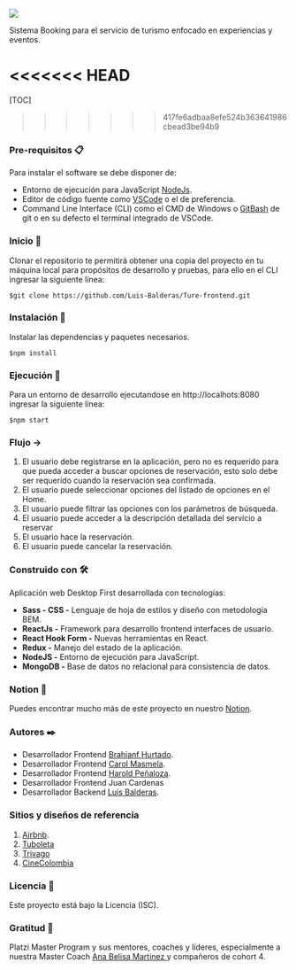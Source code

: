 ![](https://i.imgur.com/mGjWeBy.png)

Sistema Booking para el servicio de turismo enfocado en experiencias y eventos.

<<<<<<< HEAD
=======
[TOC]

>>>>>>> 417fe6adbaa8efe524b363641986cbead3be94b9
### Pre-requisitos 📋
Para instalar el software se debe disponer de:
* Entorno de ejecución para JavaScript [NodeJs](https://nodejs.org/es/).
* Editor de código fuente como [VSCode](https://code.visualstudio.com/) o el de preferencia.
* Command Line Interface (CLI) como el CMD  de Windows o  [GitBash](https://git-scm.com/downloads) de git o en su defecto el terminal integrado de VSCode.

### Inicio 🚀
Clonar el repositorio te permitirá obtener una copia del proyecto en tu máquina local para propósitos de desarrollo y pruebas, para ello en el CLI ingresar la siguiente línea:
```
$git clone https://github.com/Luis-Balderas/Ture-frontend.git
```
### Instalación 🧰
Instalar las dependencias y paquetes necesarios.
````
$npm install
````
### Ejecución 🔧
Para un entorno de desarrollo ejecutandose en http://localhots:8080 ingresar la siguiente línea:
```
$npm start
```

### Flujo ->
1. El usuario debe registrarse en la aplicación, pero no es requerido para que pueda acceder a buscar opciones de reservación, esto solo debe ser requerido cuando la reservación sea confirmada.
2. El usuario puede seleccionar opciones del listado de opciones en el Home.
3. El usuario puede filtrar las opciones con los parámetros de búsqueda.
4. El usuario puede acceder a la descripción detallada del servicio a reservar
5. El usuario hace la reservación.
6. El usuario puede cancelar la reservación.

### Construido con 🛠️
Aplicación web Desktop First desarrollada con tecnologías:

*  **Sass - CSS -** Lenguaje de hoja de estilos y diseño con metodología BEM.
*  **ReactJs -** Framework para desarrollo frontend interfaces de usuario.
*  **React Hook Form -** Nuevas herramientas en React.
*  **Redux -** Manejo del estado de la aplicación.
*  **NodeJS -**  Entorno de ejecución para JavaScript.
*  **MongoDB -** Base de datos no relacional para consistencia de datos.

### Notion 📖
Puedes encontrar mucho más de este proyecto en nuestro [Notion](https://www.notion.so/Ture-cdcff4ee12874183b607b43d2ae06900).

### Autores ✒️
* Desarrollador Frontend [Brahianf Hurtado](https://github.com/brahianf).
* Desarrollador Frontend [Carol Masmela](https://github.com/masmelacarol).
* Desarrollador Frontend [Harold Peñaloza](https://github.com/HarpeBlue).
* Desarrollador Frontend Juan Cardenas
* Desarrollador Backend [Luis Balderas](https://github.com/Luis-Balderas).

###  Sitios y diseños de referencia

1. [Airbnb](https://www.airbnb.com.co/?logo=1).
2. [Tuboleta](https://vive.tuboleta.com/)
3. [Trivago](https://www.trivago.com.co/)
4. [CineColombia](https://www.cinecolombia.com/)

### Licencia 📄
Este proyecto está bajo la Licencia (ISC).

### Gratitud 🎁
Platzi Master Program y sus mentores, coaches y líderes, especialmente a nuestra Master Coach   [Ana Belisa Martinez ](https://github.com/anabelisam) y compañeros de cohort 4.

